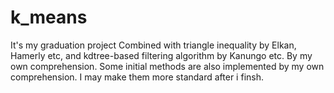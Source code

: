 # k_means
It's my graduation project 
Combined with triangle inequality by Elkan, Hamerly etc, and kdtree-based filtering algorithm by Kanungo etc. By my own comprehension.
Some initial methods are also implemented by my own comprehension.
I may make them more standard after i finsh.
